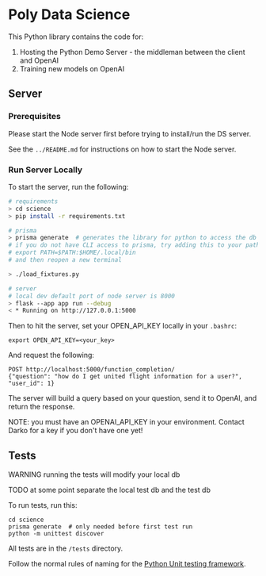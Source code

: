 # Poly Data Science

This Python library contains the code for:

1. Hosting the Python Demo Server - the middleman between the client and OpenAI
2. Training new models on OpenAI

## Server

### Prerequisites

Please start the Node server first before trying to install/run the DS server.

See the `../README.md` for instructions on how to start the Node server.

### Run Server Locally

To start the server, run the following:

```bash
# requirements
> cd science
> pip install -r requirements.txt

# prisma
> prisma generate  # generates the library for python to access the db
# if you do not have CLI access to prisma, try adding this to your path in your bashrc:
# export PATH=$PATH:$HOME/.local/bin
# and then reopen a new terminal

> ./load_fixtures.py

# server
# local dev default port of node server is 8000
> flask --app app run --debug
< * Running on http://127.0.0.1:5000
```

Then to hit the server, set your OPEN_API_KEY locally in your `.bashrc`:

```
export OPEN_API_KEY=<your_key>
```

And request the following:

```
POST http://localhost:5000/function_completion/
{"question": "how do I get united flight information for a user?", "user_id": 1}
```


The server will build a query based on your question, send it to OpenAI, and return the response.

NOTE: you must have an OPENAI_API_KEY in your environment. Contact Darko for a key if you don't have one yet!

## Tests

WARNING running the tests will modify your local db

TODO at some point separate the local test db and the test db

To run tests, run this:

```
cd science
prisma generate  # only needed before first test run
python -m unittest discover
```

All tests are in the `/tests` directory.

Follow the normal rules of naming for the [Python Unit testing framework](https://docs.python.org/3/library/unittest.html).